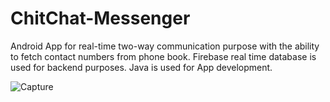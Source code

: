 # ChitChat-Messenger
 Android App for real-time two-way communication purpose with the ability to fetch contact numbers from phone book. Firebase real time database is used for backend purposes. Java is used for App development.
 
![Capture](https://github.com/HassanHaider1212/ChitChat-Messenger/assets/119353034/1a873c5c-1e65-48e4-a786-e5cf1df94d3f)
